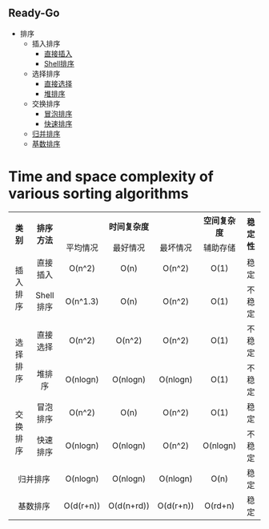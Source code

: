 ## Ready-Go

- 排序
  - 插入排序
    - [直接插入](sort/insertionsort.go)
    - [Shell排序](sort/shellsort.go)
  - 选择排序
    - [直接选择](sort/selectionsort.go)
    - [堆排序](sort/heapsort.go)
  - 交换排序
    - [冒泡排序](sort/bubblesort.go)
    - [快速排序](sort/quicksort.go)
  - [归并排序](sort/mergesort.go)
  - [基数排序](sort/radixsort.go)

# Time and space complexity of various sorting algorithms
<table align="center">
  <tr>
    <th rowspan="2" align="center">类别</th>
    <th rowspan="2" align="center">排序方法</th>
    <th colspan="3" align="center">时间复杂度</th>
    <th align="center">空间复杂度</th>
    <th rowspan="2" align="center">稳定性</th>
  </tr>
  <tr>
    <td align="center">平均情况</td>
    <td align="center">最好情况</td>
    <td align="center">最坏情况</td>
    <td align="center">辅助存储</td>
  </tr>
  <tr>
    <td rowspan="2" align="center">插入排序</td>
    <td align="center">直接插入</td>
    <td align="center">O(n^2)</td>
    <td align="center">O(n)</td>
    <td align="center">O(n^2)</td>
    <td align="center">O(1)</td>
    <td align="center">稳定</td>
  </tr>
  <tr>
    <td align="center">Shell排序</td>
    <td align="center">O(n^1.3)</td>
    <td align="center">O(n)</td>
    <td align="center">O(n^2)</td>
    <td align="center">O(1)</td>
    <td align="center">不稳定</td>
  </tr>
  <tr>
    <td rowspan="2" align="center">选择排序</td>
    <td align="center">直接选择</td>
    <td align="center">O(n^2)</td>
    <td align="center">O(n^2)</td>
    <td align="center">O(n^2)</td>
    <td align="center">O(1)</td>
    <td align="center">不稳定</td>
  </tr>
  <tr>
    <td align="center">堆排序</td>
    <td align="center">O(nlogn)</td>
    <td align="center">O(nlogn)</td>
    <td align="center">O(nlogn)</td>
    <td align="center">O(1)</td>
    <td align="center">不稳定</td>
  </tr>
  <tr>
    <td rowspan="2" align="center">交换排序</td>
    <td align="center">冒泡排序</td>
    <td align="center">O(n^2)</td>
    <td align="center">O(n)</td>
    <td align="center">O(n^2)</td>
    <td align="center">O(1)</td>
    <td align="center">稳定</td>
  </tr>
  <tr>
    <td align="center">快速排序</td>
    <td align="center">O(nlogn)</td>
    <td align="center">O(nlogn)</td>
    <td align="center">O(n^2)</td>
    <td align="center">O(nlogn)</td>
    <td align="center">不稳定</td>
  </tr>
  <tr>
    <td colspan="2" align="center">归并排序</td>
    <td align="center">O(nlogn)</td>
    <td align="center">O(nlogn)</td>
    <td align="center">O(nlogn)</td>
    <td align="center">O(n)</td>
    <td align="center">稳定</td>
  </tr>
  <tr>
    <td colspan="2" align="center">基数排序</td>
    <td align="center">O(d(r+n))</td>
    <td align="center">O(d(n+rd))</td>
    <td align="center">O(d(r+n))</td>
    <td align="center">O(rd+n)</td>
    <td align="center">稳定</td>
  </tr>
</table>